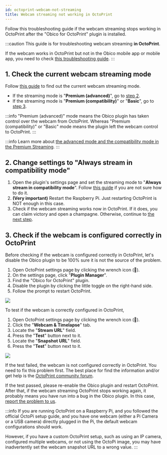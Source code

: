 ```yaml
---
id: octoprint-webcam-not-streaming
title: Webcam streaming not working in OctoPrint
---
```


Follow this troubleshooting guide if the webcam streaming stops working in OctoPrint after the "Obico for OctoPrint" plugin is installed.

:::caution
This guide is for troubleshooting webcam streaming **in OctoPrint**.

If the webcam works in OctoPrint but not in the Obico mobile app or mobile app, you need to check [this troubleshooting guide](/docs/user-guides/webcam-feed-is-not-showing).
:::

## 1. Check the current webcam streaming mode

Follow [this guide](/docs/user-guides/check-webcam-streaming-mode) to find out the current webcam streaming mode.

* If the streaming mode is "**Premium (advanced)**", go to [step 2](#2-set-the-streaming-to-always-stream-in-compatibility-mode).
* If the streaming mode is "**Premium (compatibility)**" or "**Basic**", go to [step 3](#3-disable-the-premium-webcam-streaming).

:::info
"Premium (advanced)" mode means the Obico plugin has taken control over the webcam from OctoPrint. Whereas "Premium (compatibility)" or "Basic" mode means the plugin left the webcam control to OctoPrint.
:::

:::info
Learn more about [the advanced mode and the compatibility mode in the Premium Streaming](/docs/user-guides/streaming-compatibility-mode).
:::

## 2. Change settings to "Always stream in compatibility mode"

1. Open the plugin's settings page and set the streaming mode to "**Always stream in compatibility mode**". Follow [this guide](/docs/user-guides/streaming-compatibility-mode/#how-to-change-the-compatibility-mode-setting) if you are not sure how to do it.
1.  **(Very important)** Restart the Raspberry Pi. Just restarting OctoPrint is NOT enough in this case.
1. Check if the webcam streaming works now in OctoPrint. If it does, you can claim victory and open a champagne. Otherwise, continue to [the next step](#3-disable-the-premium-webcam-streaming).

## 3. Check if the webcam is configured correctly in OctoPrint

Before checking if the webcam is configured correctly in OctoPrint, let's disable the Obico plugin to be 100% sure it is not the source of the problem.

1. Open OctoPrint settings page by clicking the wrench icon (**🔧**).
1. On the settings page, click "**Plugin Manager**".
1. Find the "Obico for OctoPrint" plugin.
1. Disable the plugin by clicking the little toggle on the right-hand side.
1. Follow the prompt to restart OctoPrint.

![](/img/user-guides/helpdocs/disable-tsd-plugin.gif)

To test if the webcam is correctly configured in OctoPrint,

1. Open OctoPrint settings page by clicking the wrench icon (**🔧**).
1. Click the "**Webcam & Timelapse**"  tab.
1. Locate the "**Stream URL**" field.
1. Press the "**Test**" button next to it.
1. Locate the "**Snapshot URL**" field.
1. Press the "**Test**" button next to it.

![](/img/user-guides/helpdocs/test-snapshot-url.gif)

If the test failed, the webcam is not configured correctly in OctoPrint. You need to fix this problem first. The best place for find the information and/or get help is the [OctoPrint community forum](https://community.octoprint.org/).

If the test passed, please re-enable the Obico plugin and restart OctoPrint. After that, if the webcam streaming OctoPrint stops working again, it probably means you have run into a bug in the Obico plugin. In this case, [report the problem to us](mailto:support@obico.io).

:::info
If you are running OctoPrint on a Raspberry Pi, and you followed the official OctoPi setup guide, and you have one webcam (either a Pi Camera or a USB camera) directly plugged in the Pi, the default webcam configurations should work.

However, if you have a custom OctoPrint setup, such as using an IP camera, configured multiple webcams, or not using the OctoPi image, you may have inadvertently set the webcam snapshot URL to a wrong value.
:::
